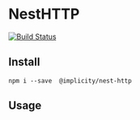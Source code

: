 # NestHTTP  

[![Build Status](https://travis-ci.org/implicity-healthcare/nest-http.svg?branch=master)](https://travis-ci.org/implicity-healthcare/nest-http)

## Install

```
npm i --save  @implicity/nest-http
```

## Usage
